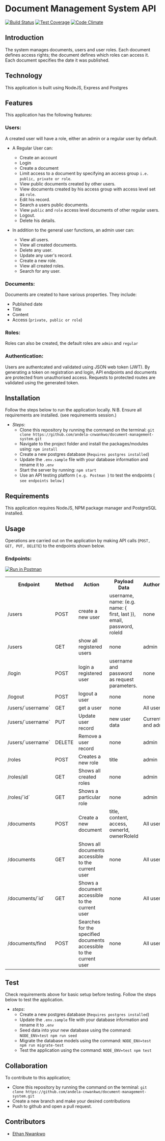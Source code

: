
# Document Management System API

[![Build Status](https://travis-ci.org/andela-cnwankwo/document-management-system.svg?branch=develop)](https://travis-ci.org/andela-cnwankwo/document-management-system)  [![Test Coverage](https://codeclimate.com/github/andela-cnwankwo/document-management-system/badges/coverage.svg)](https://codeclimate.com/github/andela-cnwankwo/document-management-system/coverage)   [![Code Climate](https://codeclimate.com/github/andela-cnwankwo/document-management-system/badges/gpa.svg)](https://codeclimate.com/github/andela-cnwankwo/document-management-system)  


## Introduction

The system manages documents, users and user roles. Each document defines access rights; the document defines which roles can access it. 
Each document specifies the date it was published.

## Technology

This application is built using NodeJS, Express and Postgres

## Features
This application has the following features:

### Users:
A created user will have a role, either an admin or a regular user by default.
- A Regular User can: 
    - Create an account
    - Login
    - Create a document
    - Limit access to a document by specifying an access group `i.e. public, private or role`.
    - View public documents created by other users.
    - View documents created by his access group with access level set as `role`.
    - Edit his record.
    - Search a users public documents.
    - View `public` and `role` access level documents of other regular users.
    - Logout.
    - Delete his details.

- In addition to the general user functions, an admin user can:
    - View all users.
    - View all created documents.
    - Delete any user.
    - Update any user's record.
    - Create a new role.
    - View all created roles.
    - Search for any user.

### Documents:
Documents are created to have various properties.
They include:
- Published date
- Title
- Content
- Access (`private, public or role`)

### Roles:
Roles can also be created, the default roles are `admin` and `regular`

### Authentication:
Users are authentcated and validated using JSON web token (JWT).
By generating a token on registration and login, API endpoints and documents are protected from unauthorised access.
Requests to protected routes are validated using the generated token.

## Installation
Follow the steps below to run the application locally.
N:B. Ensure all requirements are installed. (see requirements session.)
- *Steps*:
    - Clone this repository by running the command on the terminal: `git clone https://github.com/andela-cnwankwo/document-management-system.git`
    - Navigate to the project folder and install the packages/modules using: `npm install`
    - Create a new postgres database (`Requires postgres installed`)
    - Update the `.env.sample` file with your database information and rename it to `.env`
    - Start the server by running: `npm start`
    - Use an API testing platform ( `e.g. Postman `) to test the endpoints ( `see endpoints below` )

## Requirements
This application requires NodeJS, NPM package manager and PostgreSQL installed.

## Usage
Operations are carried out on the application by making API calls (`POST, GET, PUT, DELETE`) to the endpoints shown below.

### Endpoints:
[![Run in Postman](https://run.pstmn.io/button.svg)](https://app.getpostman.com/run-collection/9f5b3c92a3e5d61f570b)

<table> 
<tr>
<th> Endpoint </th> <th> Method </th> <th> Action </th> <th> Payload Data </th> <th> Authorization </th>
</tr>
<tr>
<td> /users </td> <td> POST </td> <td> create a new user </td> <td> username, name: (e.g. name: { first, last }), email, password, roleId </td> <td> none </td>
</tr>
<tr>
<td> /users </td> <td> GET </td> <td> show all registered users </td> <td> none </td> <td> admin </td>
</tr>
<tr>
<td> /login </td> <td> POST </td> <td> login a registered user </td> <td> username and password as request parameters. </td> <td> none </td>
</tr>
<tr>
<td> /logout </td> <td> POST </td> <td> logout a user </td> <td> none </td> <td> none </td>
</tr>
<tr>
<td> /users/`username` </td> <td> GET </td> <td> get a user </td> <td> none </td> <td> All users </td>
</tr>
<tr>
<td> /users/`username` </td> <td> PUT </td> <td> Update user record</td> <td> new user data </td> <td> Current user and admin </td>
</tr>
<tr>
<td> /users/`username` </td> <td> DELETE </td> <td> Remove a user record</td> <td> none </td> <td> admin </td>
</tr>
<tr>
<td> /roles </td> <td> POST </td> <td> Creates a new role </td> <td> title </td> <td> admin </td>
</tr>
<tr>
<td> /roles/all </td> <td> GET </td> <td> Shows all created roles </td> <td> none </td> <td> admin </td>
</tr>
<tr>
<td> /roles/`id` </td> <td> GET </td> <td> Shows a particular role </td> <td> none </td> <td> admin </td>
</tr>
<tr>
<td> /documents </td> <td> POST </td> <td> Create a new document </td> <td> title, content, access, ownerId, ownerRoleId </td> <td> All users </td>
</tr>
<tr>
<td> /documents </td> <td> GET </td> <td> Shows all documents accessible to the current user</td> <td> none </td> <td> All users </td>
</tr>
<tr>
<td> /documents/`id` </td> <td> GET </td> <td> Shows a document accessible to the current user </td> <td> none </td> <td> All users </td>
</tr>
<tr>
<td> /documents/find </td> <td> POST </td> <td> Searches for the specified documents accessible to the current user </td> <td> none </td> <td> All users </td>
</tr>
</table>

## Test
Check requirements above for basic setup before testing. Follow the steps below to test the application.
- *steps*:
    - Create a new postgres database (`Requires postgres installed`)
    - Update the `.env.sample` file with your database information and rename it to `.env`
    - Seed data into your new database using the command: `NODE_ENV=test npm run seed`
    - Migrate the database models using the command: `NODE_ENV=test npm run migrate-test`
    - Test the application using the command: `NODE_ENV=test npm test`

## Collaboration
To contribute to this application;
- Clone this repository by running the command on the terminal: `git clone https://github.com/andela-cnwankwo/document-management-system.git`
- Create a new branch and make your desired contributions
- Push to github and open a pull request.

## Contributors
- [Ethan Nwankwo](github.com/andela-cnwankwo)